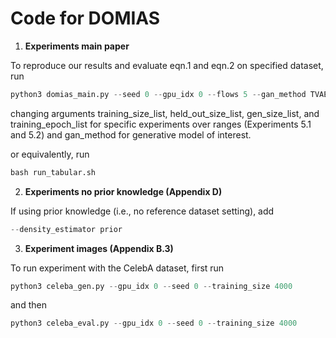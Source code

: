 # Code for DOMIAS

1. **Experiments main paper**

To reproduce our results and evaluate eqn.1 and eqn.2 on specified dataset, run
```python
python3 domias_main.py --seed 0 --gpu_idx 0 --flows 5 --gan_method TVAE --dataset housing --training_size_list 30 50 100 300 500 1000 --held_out_size_list 10000 --gen_size_list 10000 --training_epoch_list 2000
```
changing arguments training_size_list, held_out_size_list, gen_size_list, and training_epoch_list for specific experiments over ranges (Experiments 5.1 and 5.2) and gan_method for generative model of interest.

or equivalently, run 
```python
bash run_tabular.sh
```

2. **Experiments no prior knowledge (Appendix D)**

If using prior knowledge (i.e., no reference dataset setting), add
```python
--density_estimator prior
```

3. **Experiment images (Appendix B.3)**

To run experiment with the CelebA dataset, first run 
```python
python3 celeba_gen.py --gpu_idx 0 --seed 0 --training_size 4000
```
and then
```python
python3 celeba_eval.py --gpu_idx 0 --seed 0 --training_size 4000
```
